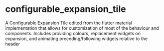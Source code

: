 # configurable_expansion_tile

A Configurable Expansion Tile edited from the flutter material implementation
that allows for customization of most of the behaviour and components. Includes providing colours,
replacement widgets on expansion, and animating preceding/following widgets relative to the header

